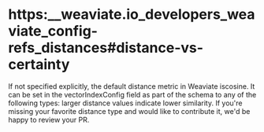 # https:\_\_weaviate.io_developers_weaviate_config-refs_distances#distance-vs-certainty

If not specified explicitly, the default distance metric in Weaviate iscosine. It can be set in the vectorIndexConfig field as part of the schema to any of the following types: larger distance values indicate lower similarity. If you're missing your favorite distance type and would like to contribute it, we'd be happy to review your PR.
